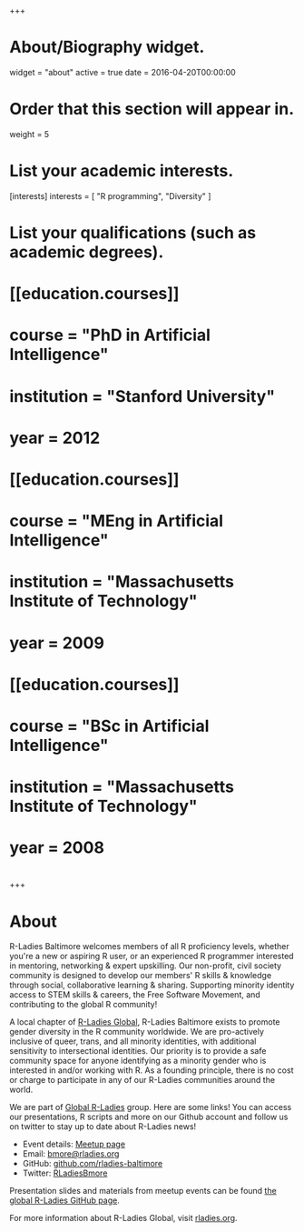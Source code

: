 +++
# About/Biography widget.
widget = "about"
active = true
date = 2016-04-20T00:00:00

# Order that this section will appear in.
weight = 5

# List your academic interests.
[interests]
  interests = [
    "R programming",
    "Diversity"
  ]

# List your qualifications (such as academic degrees).
# [[education.courses]]
#   course = "PhD in Artificial Intelligence"
#   institution = "Stanford University"
#   year = 2012
# 
# [[education.courses]]
#   course = "MEng in Artificial Intelligence"
#   institution = "Massachusetts Institute of Technology"
#   year = 2009
# 
# [[education.courses]]
#   course = "BSc in Artificial Intelligence"
#   institution = "Massachusetts Institute of Technology"
#   year = 2008
#  
+++

# About

R-Ladies Baltimore welcomes members of all R proficiency levels, whether you're a new or aspiring R user, or an experienced R programmer interested in mentoring, networking & expert upskilling. Our non-profit, civil society community is designed to develop our members' R skills & knowledge through social, collaborative learning & sharing. Supporting minority identity access to STEM skills & careers, the Free Software Movement, and contributing to the global R community!

A local chapter of [R-Ladies Global](https://rladies.org), R-Ladies Baltimore exists to promote gender diversity in the R community worldwide. We are pro-actively inclusive of queer, trans, and all minority identities, with additional sensitivity to intersectional identities. Our priority is to provide a safe community space for anyone identifying as a minority gender who is interested in and/or working with R. As a founding principle, there is no cost or charge to participate in any of our R-Ladies communities around the world.

We are part of [Global R-Ladies](https://rladies.org) group. Here are some links! You can access our presentations, R scripts and more on our Github account and follow us on twitter to stay up to date about R-Ladies news!

* Event details: [Meetup page](https://www.meetup.com/rladies-baltimore/)
* Email: [bmore@rladies.org](mailto:bmore@rladies.org)
* GitHub: [github.com/rladies-baltimore](https://github.com/rladies-baltimore)
* Twitter: [RLadiesBmore](https://twitter.comer/RLadiesBmore)

Presentation slides and materials from meetup events can be found [the global R-Ladies GitHub page](https://github.com/rladies/meetup-presentations_baltimore).

For more information about R-Ladies Global, visit [rladies.org](http://rladies.org/).
